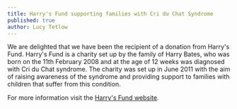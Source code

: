```yaml
---
title: Harry's Fund supporting families with Cri du Chat Syndrome
published: true
author: Lucy Tetlow
---
```

We are delighted that we have been the recipient of a donation from Harry's Fund.  Harry's Fund is a charity set up by the family of Harry Bates, who was born on the 11th February 2008 and at the age of 12 weeks was diagnosed with Cri du Chat syndrome. The charity was set up in June 2011 with the aim of raising awareness of the syndrome and providing support to families with children that suffer from this condition.

For more information visit the [Harry's Fund website](http://www.harrysfund.co.uk/).